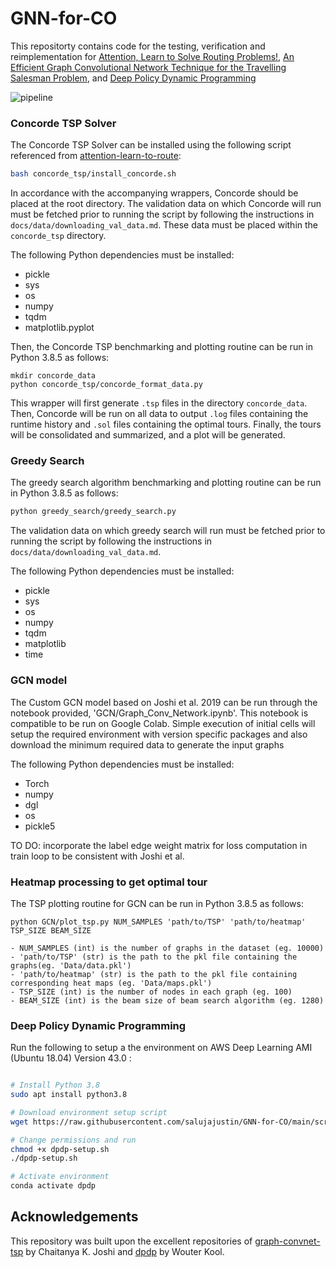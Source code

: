 # GNN-for-CO

This repositorty contains code for the testing, verification and reimplementation for [Attention, Learn to Solve Routing Problems!](https://arxiv.org/abs/1803.08475), [An Efficient Graph Convolutional Network Technique for the Travelling Salesman Problem](https://arxiv.org/abs/1906.01227), and [Deep Policy Dynamic Programming](https://arxiv.org/abs/2102.11756)

![pipeline](res/tsp.png)

### Concorde TSP Solver

The Concorde TSP Solver can be installed using the following script referenced from [attention-learn-to-route](https://github.com/wouterkool/attention-learn-to-route/blob/master/problems/tsp/install_concorde.sh):

```bash
bash concorde_tsp/install_concorde.sh
```
In accordance with the accompanying wrappers, Concorde should be placed at the root directory. The validation data on which Concorde will run must be fetched prior to running the script by following the instructions in ```docs/data/downloading_val_data.md```. These data must be placed within the ```concorde_tsp``` directory.

The following Python dependencies must be installed:
- pickle
- sys
- os
- numpy
- tqdm 
- matplotlib.pyplot

Then, the Concorde TSP benchmarking and plotting routine can be run in Python 3.8.5 as follows:
```
mkdir concorde_data
python concorde_tsp/concorde_format_data.py
```
This wrapper will first generate ```.tsp``` files in the directory ```concorde_data```. Then, Concorde will be run on all data to output ```.log``` files containing the runtime history and ```.sol``` files containing the optimal tours. Finally, the tours will be consolidated and summarized, and a plot will be generated.

### Greedy Search

The greedy search algorithm benchmarking and plotting routine can be run in Python 3.8.5 as follows:
```bash
python greedy_search/greedy_search.py
```

The validation data on which greedy search will run must be fetched prior to running the script by following the instructions in ```docs/data/downloading_val_data.md```.

The following Python dependencies must be installed:
- pickle
- sys
- os
- numpy
- tqdm
- matplotlib
- time

### GCN model
The Custom GCN model based on Joshi et al. 2019 can be run through the notebook provided, 'GCN/Graph_Conv_Network.ipynb'. This notebook is compatible to be run on Google Colab. Simple execution of initial cells will setup the required environment with version specific packages and also download the minimum required data to generate the input graphs

The following Python dependencies must be installed:
- Torch
- numpy 
- dgl
- os
- pickle5

TO DO: incorporate the label edge weight matrix for loss computation in train loop to be consistent with Joshi et al.



### Heatmap processing to get optimal tour
The TSP plotting routine for GCN can be run in Python 3.8.5 as follows:
```
python GCN/plot_tsp.py NUM_SAMPLES 'path/to/TSP' 'path/to/heatmap' TSP_SIZE BEAM_SIZE 

- NUM_SAMPLES (int) is the number of graphs in the dataset (eg. 10000)
- 'path/to/TSP' (str) is the path to the pkl file containing the graphs(eg. 'Data/data.pkl')
- 'path/to/heatmap' (str) is the path to the pkl file containing corresponding heat maps (eg. 'Data/maps.pkl')
- TSP_SIZE (int) is the number of nodes in each graph (eg. 100)
- BEAM_SIZE (int) is the beam size of beam search algorithm (eg. 1280)
```

### Deep Policy Dynamic Programming

Run the following to setup a the environment on AWS Deep Learning AMI (Ubuntu 18.04) Version 43.0 : 
```bash

# Install Python 3.8
sudo apt install python3.8

# Download environment setup script
wget https://raw.githubusercontent.com/salujajustin/GNN-for-CO/main/scripts/dpdp-setup.sh

# Change permissions and run
chmod +x dpdp-setup.sh
./dpdp-setup.sh

# Activate environment
conda activate dpdp
```


## Acknowledgements
This repository was built upon the excellent repositories of [graph-convnet-tsp](https://github.com/chaitjo/graph-convnet-tsp) by Chaitanya K. Joshi and [dpdp](https://github.com/wouterkool/dpdp) by Wouter Kool.
